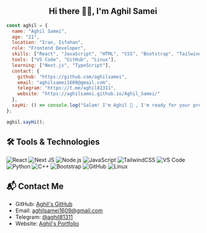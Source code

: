 <h2 align="center">Hi there 🙋‍♂️, I'm Aghil Samei</h2>




``` React.js
const aghil = {
  name: "Aghil Samei",
  age: "21",
  location: "Iran, Isfahan",
  role: "Frontend Developer",
  skills: ["React", "JavaScript", "HTML", "CSS", "Bootstrap", "Tailwind", "Python", "C++"],
  tools: ["VS Code", "GitHub", "Linux"],
  learning: ["Next.js", "TypeScript"],
  contact: {
    github: "https://github.com/aghilsamei",
    email: "aghilsamei1609@gmail.com",
    telegram: "https://t.me/aghil81311",
    website: "https://aghilsamei.github.io/Aghil_Samei/"
  },
  sayHi: () => console.log("Salam! I'm Aghil 👋 , I'm ready for your project")
};

aghil.sayHi();


```

## 🛠️ Tools & Technologies
![React](https://img.shields.io/badge/React-20232A?style=for-the-badge&logo=react&logoColor=61DAFB)
![Next JS](https://img.shields.io/badge/Next.js-000000?style=for-the-badge&logo=nextdotjs&logoColor=white)
![Node.js](https://img.shields.io/badge/Node.js-339933?style=for-the-badge&logo=nodedotjs&logoColor=white)
![JavaScript](https://img.shields.io/badge/JavaScript-F7DF1E?style=for-the-badge&logo=javascript&logoColor=black)
![TailwindCSS](https://img.shields.io/badge/TailwindCSS-06B6D4?style=for-the-badge&logo=tailwindcss&logoColor=white)
![VS Code](https://img.shields.io/badge/VS%20Code-007ACC?style=for-the-badge&logo=visualstudiocode&logoColor=white)
![Python](https://img.shields.io/badge/Python-3776AB?style=for-the-badge&logo=python&logoColor=white)
![C++](https://img.shields.io/badge/C++-00599C?style=for-the-badge&logo=c%2B%2B&logoColor=white)
![Bootstrap](https://img.shields.io/badge/Bootstrap-563D7C?style=for-the-badge&logo=bootstrap&logoColor=white)
![GitHub](https://img.shields.io/badge/GitHub-181717?style=for-the-badge&logo=github&logoColor=white)
![Linux](https://img.shields.io/badge/Linux-FCC624?style=for-the-badge&logo=linux&logoColor=black)


## 📬 Contact Me
- GitHub: [Aghil's GitHub](https://github.com/aghilsamei)
- Email: [aghilsamei1609@gmail.com](mailto:aghilsamei1609@gmail.com)
- Telegram: [@aghil81311](https://t.me/aghil81311)
- Website: [Aghil's Portfolio](https://aghilsamei.github.io/Aghil_Samei/)

